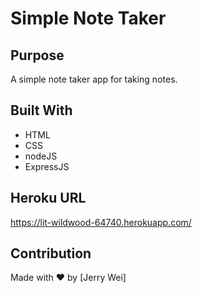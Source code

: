 # Simple Note Taker

## Purpose
A simple note taker app for taking notes.

## Built With
* HTML
* CSS
* nodeJS
* ExpressJS

## Heroku URL
https://lit-wildwood-64740.herokuapp.com/

## Contribution
Made with ❤️ by [Jerry Wei]